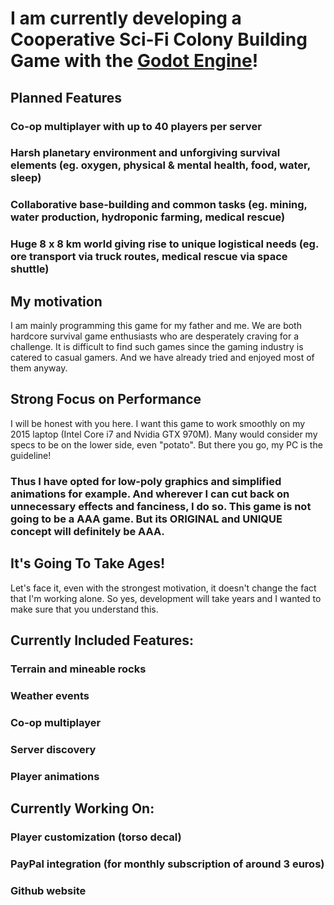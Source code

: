 # I am currently developing a Cooperative Sci-Fi Colony Building Game with the [Godot Engine](https://godotengine.org/)!
## Planned Features
### Co-op multiplayer with up to 40 players per server
### Harsh planetary environment and unforgiving survival elements (eg. oxygen, physical & mental health, food, water, sleep)
### Collaborative base-building and common tasks (eg. mining, water production, hydroponic farming, medical rescue)
### Huge 8 x 8 km world giving rise to unique logistical needs (eg. ore transport via truck routes, medical rescue via space shuttle)

## My motivation
I am mainly programming this game for my father and me. We are both hardcore survival game enthusiasts who are desperately craving for a challenge. It is difficult to find such games since the gaming industry is catered to casual gamers. And we have already tried and enjoyed most of them anyway.

## Strong Focus on Performance
I will be honest with you here. I want this game to work smoothly on my 2015 laptop (Intel Core i7 and Nvidia GTX 970M). Many would consider my specs to be on the lower side, even "potato". But there you go, my PC is the guideline!
### Thus I have opted for low-poly graphics and simplified animations for example. And wherever I can cut back on unnecessary effects and fanciness, I do so. This game is not going to be a AAA game. But its ORIGINAL and UNIQUE concept will definitely be AAA.

## It's Going To Take Ages!
Let's face it, even with the strongest motivation, it doesn't change the fact that I'm working alone. So yes, development will take years and I wanted to make sure that you understand this.

## Currently Included Features:
### Terrain and mineable rocks
### Weather events
### Co-op multiplayer
### Server discovery
### Player animations

## Currently Working On:
### Player customization (torso decal)
### PayPal integration (for monthly subscription of around 3 euros)
### Github website
